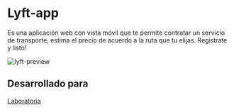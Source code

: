 # Lyft-app
Es una aplicación web con vista móvil que te permite contratar un servicio de transporte, estima el precio de acuerdo a la ruta que tu elijas. Registrate y listo!

![lyft-preview](https://user-images.githubusercontent.com/25912796/36161834-ac354784-10b2-11e8-8e2b-e3ed6eaaa4c0.png)

## Desarrollado para 
[Laboratoria](http://laboratoria.la)
